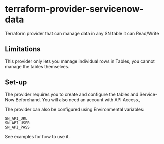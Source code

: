 # terraform-provider-servicenow-data

Terraform provider that can manage data in any SN table it can Read/Write
## Limitations

This provider only lets you manage individual rows in Tables, you cannot manage the tables themselves.

## Set-up

The provider requires you to create and configure the tables and Service-Now Beforehand.
You will also need an account with API Access.,

The provider can also be configured using Environmental variables:

```
SN_API_URL
SN_API_USER
SN_API_PASS
```

See examples for how to use it.

